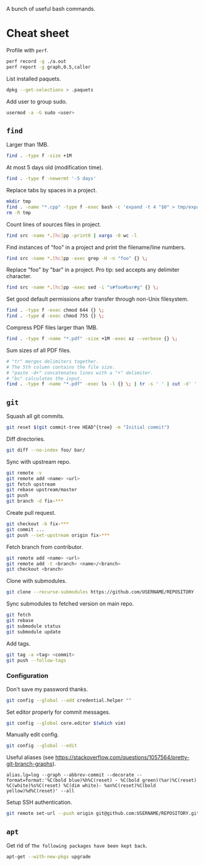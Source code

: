 A bunch of useful bash commands.

# Cheat sheet

Profile with `perf`.

```bash
perf record -g ./a.out
perf report -g graph,0.5,caller
```

List installed paquets.

```bash
dpkg --get-selections > .paquets
```

Add user to group sudo.

```bash
usermod -a -G sudo <user>
```


## `find`

Larger than 1MB.

```bash
find . -type f -size +1M
```

At most 5 days old (modification time).

```bash
find . -type f -newermt '-5 days'
```

Replace tabs by spaces in a project.

```bash
mkdir tmp
find . -name "*.cpp" -type f -exec bash -c 'expand -t 4 "$0" > tmp/expanded && mv tmp/expanded "$0"' {} \;
rm -R tmp
```

Count lines of sources files in project.

```bash
find src -name *.[hc]pp -print0 | xargs -0 wc -l
```

Find instances of "foo" in a project and print the filename/line numbers.

```bash
find src -name *.[hc]pp -exec grep -H -n "foo" {} \;
```

Replace "foo" by "bar" in a project.
Pro tip: sed accepts any delimiter character.

```bash
find src -name *.[hc]pp -exec sed -i "s#foo#bar#g" {} \;
```

Set good default permissions after transfer through non-Unix filesystem.

```bash
find . -type f -exec chmod 644 {} \;
find . -type d -exec chmod 755 {} \;
```

Compress PDF files larger than 1MB.

```bash
find . -type f -name "*.pdf" -size +1M -exec xz --verbose {} \;
```

Sum sizes of all PDF files.

```bash
# "tr" merges delimiters together.
# The 5th column contains the file size.
# "paste -d+" concatenates lines with a "+" delimiter.
# "bc" calculates the input.
find . -type f -name "*.pdf" -exec ls -l {} \; | tr -s ' ' | cut -d' ' -f 5 | paste -sd+ | bc
```


## `git`

Squash all git commits.

```bash
git reset $(git commit-tree HEAD^{tree} -m "Initial commit")
```

Diff directories.

```bash
git diff --no-index foo/ bar/
```

Sync with upstream repo.

```bash
git remote -v
git remote add <name> <url>
git fetch upstream
git rebase upstream/master
git push
git branch -d fix-***
```

Create pull request.

```bash
git checkout -b fix-***
git commit ...
git push --set-upstream origin fix-***
```

Fetch branch from contributor.

```bash
git remote add <name> <url>
git remote add -t <branch> <name>/<branch>
git checkout <branch>
```

Clone with submodules.

```bash
git clone --recurse-submodules https://github.com/USERNAME/REPOSITORY
```

Sync submodules to fetched version on main repo.

```bash
git fetch
git rebase
git submodule status
git submodule update
```

Add tags.

```bash
git tag -a <tag> <commit>
git push --follow-tags
```

### Configuration

Don't save my password thanks.

```bash
git config --global --add credential.helper ""
```

Set editor properly for commit messages.

```bash
git config --global core.editor $(which vim)
```

Manually edit config.

```bash
git config --global --edit
```

Useful aliases (see https://stackoverflow.com/questions/1057564/pretty-git-branch-graphs).

```
alias.lg=log --graph --abbrev-commit --decorate --format=format:'%C(bold blue)%h%C(reset) - %C(bold green)(%ar)%C(reset) %C(white)%s%C(reset) %C(dim white)- %an%C(reset)%C(bold yellow)%d%C(reset)' --all
```

Setup SSH authentication.

```bash
git remote set-url --push origin git@github.com:USERNAME/REPOSITORY.git
```


## `apt`

Get rid of `The following packages have been kept back`.

```bash
apt-get --with-new-pkgs upgrade
```

